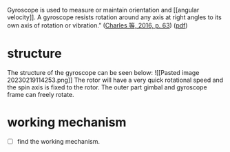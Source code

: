 Gyroscope is used to measure or maintain orientation and [[angular velocity]]. A gyroscope resists rotation around any axis at right angles to its own axis of rotation or vibration.” ([Charles 等, 2016, p. 63](zotero://select/library/items/NI73QRSC)) ([pdf](zotero://open-pdf/library/items/PK7VQQLG?page=93&annotation=EV2RH854)) 
# structure
The structure of the gyroscope can be seen below: 
![[Pasted image 20230219114253.png]]
The rotor will have a very quick rotational speed and the spin axis is fixed to the rotor. The outer part gimbal and gyroscope frame can freely rotate. 
# working mechanism 
* [ ] find the working mechanism. 
